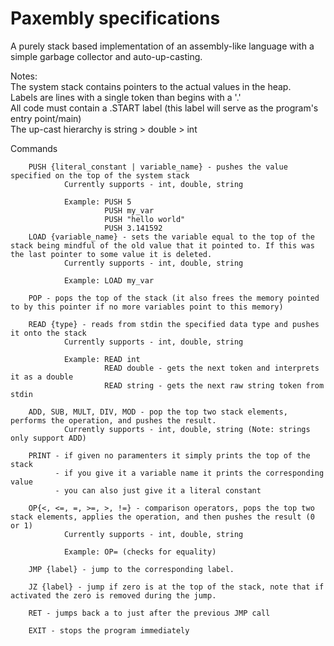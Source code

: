 <h1>Paxembly specifications</h1>

A purely stack based implementation of an assembly-like language with a simple garbage collector and auto-up-casting. 

Notes:<br>
The system stack contains pointers to the actual values in the heap.<br>
Labels are lines with a single token than begins with a '.'<br>
All code must contain a .START label (this label will serve as the program's entry point/main) <br>
The up-cast hierarchy is string > double > int <br>

Commands
<br>

        PUSH {literal_constant | variable_name} - pushes the value specified on the top of the system stack
                Currently supports - int, double, string

                Example: PUSH 5
                         PUSH my_var
                         PUSH "hello world"
                         PUSH 3.141592
        LOAD {variable_name} - sets the variable equal to the top of the stack being mindful of the old value that it pointed to. If this was the last pointer to some value it is deleted.
                Currently supports - int, double, string
	
                Example: LOAD my_var

        POP - pops the top of the stack (it also frees the memory pointed to by this pointer if no more variables point to this memory)

        READ {type} - reads from stdin the specified data type and pushes it onto the stack
                Currently supports - int, double, string

                Example: READ int   
                         READ double - gets the next token and interprets it as a double
                         READ string - gets the next raw string token from stdin

        ADD, SUB, MULT, DIV, MOD - pop the top two stack elements, performs the operation, and pushes the result.
                Currently supports - int, double, string (Note: strings only support ADD)

       	PRINT - if given no paramenters it simply prints the top of the stack
              - if you give it a variable name it prints the corresponding value
              - you can also just give it a literal constant

        OP{<, <=, =, >=, >, !=} - comparison operators, pops the top two stack elements, applies the operation, and then pushes the result (0 or 1)
                Currently supports - int, double, string
                
                Example: OP= (checks for equality)
                
        JMP {label} - jump to the corresponding label.     

        JZ {label} - jump if zero is at the top of the stack, note that if activated the zero is removed during the jump.

        RET - jumps back a to just after the previous JMP call
        
        EXIT - stops the program immediately
        
        